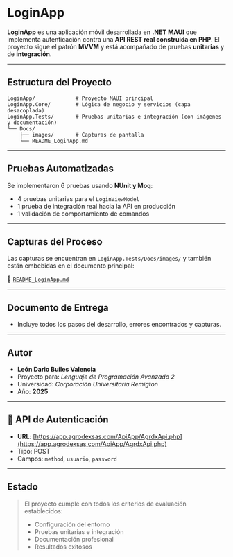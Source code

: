 
# LoginApp

**LoginApp** es una aplicación móvil desarrollada en **.NET MAUI** que implementa autenticación contra una **API REST real construida en PHP**. El proyecto sigue el patrón **MVVM** y está acompañado de pruebas **unitarias** y de **integración**.

---

## Estructura del Proyecto

```
LoginApp/             # Proyecto MAUI principal
LoginApp.Core/        # Lógica de negocio y servicios (capa desacoplada)
LoginApp.Tests/       # Pruebas unitarias e integración (con imágenes y documentación)
└── Docs/
    ├── images/       # Capturas de pantalla
    └── README_LoginApp.md
```

---

## Pruebas Automatizadas

Se implementaron 6 pruebas usando **NUnit y Moq**:

- 4 pruebas unitarias para el `LoginViewModel`
- 1 prueba de integración real hacia la API en producción
- 1 validación de comportamiento de comandos

---

## Capturas del Proceso

Las capturas se encuentran en `LoginApp.Tests/Docs/images/` y también están embebidas en el documento principal:

📄 [`README_LoginApp.md`](LoginApp.Tests/Docs/README_LoginApp.md)

---

## Documento de Entrega

- Incluye todos los pasos del desarrollo, errores encontrados y capturas.

---

## Autor

- **León Dario Builes Valencia**
- Proyecto para: *Lenguaje de Programación Avanzado 2*
- Universidad: *Corporación Universitaria Remigton*
- Año: **2025**

---

## 🔗 API de Autenticación

- **URL**: [https://app.agrodexsas.com/ApiApp/AgrdxApi.php](https://app.agrodexsas.com/ApiApp/AgrdxApi.php)
- Tipo: POST
- Campos: `method`, `usuario`, `password`

---

## Estado

> El proyecto cumple con todos los criterios de evaluación establecidos:
> - Configuración del entorno
> - Pruebas unitarias e integración
> - Documentación profesional
> - Resultados exitosos

